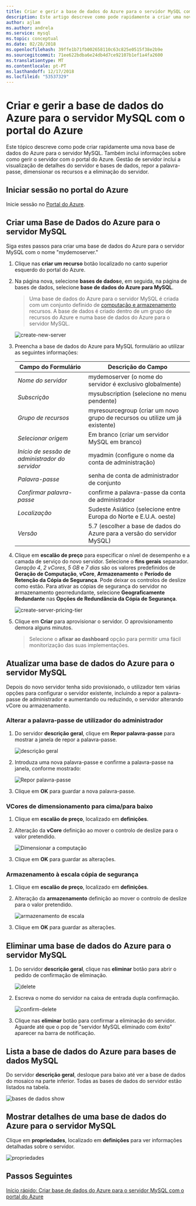 ```yaml
---
title: Criar e gerir a base de dados do Azure para o servidor MySQL com o portal do Azure
description: Este artigo descreve como pode rapidamente a criar uma nova base de dados do Azure para o servidor MySQL e gerir o servidor com o Portal do Azure.
author: ajlam
ms.author: andrela
ms.service: mysql
ms.topic: conceptual
ms.date: 02/28/2018
ms.openlocfilehash: 39ffe1b71fb002658110c63c825e0515f38e2b9e
ms.sourcegitcommit: 71ee622bdba6e24db4d7ce92107b1ef1a4fa2600
ms.translationtype: MT
ms.contentlocale: pt-PT
ms.lasthandoff: 12/17/2018
ms.locfileid: "53537329"
---
```

# <a name="create-and-manage-azure-database-for-mysql-server-using-azure-portal"></a>Criar e gerir a base de dados do Azure para o servidor MySQL com o portal do Azure
Este tópico descreve como pode criar rapidamente uma nova base de dados do Azure para o servidor MySQL. Também inclui informações sobre como gerir o servidor com o portal do Azure. Gestão de servidor inclui a visualização de detalhes do servidor e bases de dados, repor a palavra-passe, dimensionar os recursos e a eliminação do servidor.

## <a name="log-in-to-the-azure-portal"></a>Iniciar sessão no portal do Azure
Inicie sessão no [Portal do Azure](https://portal.azure.com).

## <a name="create-an-azure-database-for-mysql-server"></a>Criar uma Base de Dados do Azure para o servidor MySQL
Siga estes passos para criar uma base de dados do Azure para o servidor MySQL com o nome "mydemoserver."

1. Clique nas **criar um recurso** botão localizado no canto superior esquerdo do portal do Azure.

2. Na página nova, selecione **bases de dados**e, em seguida, na página de bases de dados, selecione **base de dados do Azure para MySQL**.

    > Uma base de dados do Azure para o servidor MySQL é criada com um conjunto definido de [computação e armazenamento](./concepts-pricing-tiers.md) recursos. A base de dados é criado dentro de um grupo de recursos do Azure e numa base de dados do Azure para o servidor MySQL.

   ![create-new-server](./media/howto-create-manage-server-portal/create-new-server.png)

3. Preencha a base de dados do Azure para MySQL formulário ao utilizar as seguintes informações:

    | **Campo do Formulário** | **Descrição do Campo** |
    |----------------|-----------------------|
    | *Nome do servidor* | mydemoserver (o nome do servidor é exclusivo globalmente) |
    | *Subscrição* | mysubscription (selecione no menu pendente) |
    | *Grupo de recursos* | myresourcegroup (criar um novo grupo de recursos ou utilize um já existente) |
    | *Selecionar origem* | Em branco (criar um servidor MySQL em branco) |
    | *Início de sessão de administrador do servidor* | myadmin (configure o nome da conta de administração) |
    | *Palavra-passe* | senha de conta de administrador de conjunto |
    | *Confirmar palavra-passe* | confirme a palavra-passe da conta de administrador |
    | *Localização* | Sudeste Asiático (selecione entre Europa do Norte e E.U.A. oeste) |
    | *Versão* | 5.7 (escolher a base de dados do Azure para a versão do servidor MySQL) |

4. Clique em **escalão de preço** para especificar o nível de desempenho e a camada de serviço do novo servidor. Selecione o **fins gerais** separador. *Geração 4*, *2 vCores*, *5 GB* e *7 dias* são os valores predefinidos de **Geração de Computação**, **vCore**, **Armazenamento** e **Período de Retenção da Cópia de Segurança**. Pode deixar os controlos de deslize como estão. Para ativar as cópias de segurança do servidor no armazenamento georredundante, selecione **Geograficamente Redundante** nas **Opções de Redundância da Cópia de Segurança**.

   ![create-server-pricing-tier](./media/howto-create-manage-server-portal/create-server-pricing-tier.png)

5. Clique em **Criar** para aprovisionar o servidor. O aprovisionamento demora alguns minutos.

    > Selecione o **afixar ao dashboard** opção para permitir uma fácil monitorização das suas implementações.

## <a name="update-an-azure-database-for-mysql-server"></a>Atualizar uma base de dados do Azure para o servidor MySQL
Depois do novo servidor tenha sido provisionado, o utilizador tem várias opções para configurar o servidor existente, incluindo a repor a palavra-passe de administrador e aumentando ou reduzindo, o servidor alterando vCore ou armazenamento.

### <a name="change-the-administrator-user-password"></a>Alterar a palavra-passe de utilizador do administrador
1. Do servidor **descrição geral**, clique em **Repor palavra-passe** para mostrar a janela de repor a palavra-passe.

   ![descrição geral](./media/howto-create-manage-server-portal/overview.png)

2. Introduza uma nova palavra-passe e confirme a palavra-passe na janela, conforme mostrado:

   ![Repor palavra-passe](./media/howto-create-manage-server-portal/reset-password.png)

3. Clique em **OK** para guardar a nova palavra-passe.

### <a name="scale-vcores-updown"></a>VCores de dimensionamento para cima/para baixo

1. Clique em **escalão de preço**, localizado em **definições**.

2. Alteração da **vCore** definição ao mover o controlo de deslize para o valor pretendido.

    ![Dimensionar a computação](./media/howto-create-manage-server-portal/scale-compute.png)

3. Clique em **OK** para guardar as alterações.

### <a name="scale-storage-up"></a>Armazenamento à escala cópia de segurança

1. Clique em **escalão de preço**, localizado em **definições**.

2. Alteração da **armazenamento** definição ao mover o controlo de deslize para o valor pretendido.

    ![armazenamento de escala](./media/howto-create-manage-server-portal/scale-storage.png)

3. Clique em **OK** para guardar as alterações.

## <a name="delete-an-azure-database-for-mysql-server"></a>Eliminar uma base de dados do Azure para o servidor MySQL

1. Do servidor **descrição geral**, clique nas **eliminar** botão para abrir o pedido de confirmação de eliminação.

    ![delete](./media/howto-create-manage-server-portal/delete.png)

2. Escreva o nome do servidor na caixa de entrada dupla confirmação.

    ![confirm-delete](./media/howto-create-manage-server-portal/confirm.png)

3. Clique nas **eliminar** botão para confirmar a eliminação do servidor. Aguarde até que o pop de "servidor MySQL eliminado com êxito" aparecer na barra de notificação.

## <a name="list-the-azure-database-for-mysql-databases"></a>Lista a base de dados do Azure para bases de dados MySQL
Do servidor **descrição geral**, desloque para baixo até ver a base de dados do mosaico na parte inferior. Todas as bases de dados do servidor estão listados na tabela.

   ![bases de dados show](./media/howto-create-manage-server-portal/show-databases.png)

## <a name="show-details-of-an-azure-database-for-mysql-server"></a>Mostrar detalhes de uma base de dados do Azure para o servidor MySQL
Clique em **propriedades**, localizado em **definições** para ver informações detalhadas sobre o servidor.

![propriedades](./media/howto-create-manage-server-portal/properties.png)

## <a name="next-steps"></a>Passos Seguintes

[Início rápido: Criar base de dados do Azure para o servidor MySQL com o portal do Azure](./quickstart-create-mysql-server-database-using-azure-portal.md)